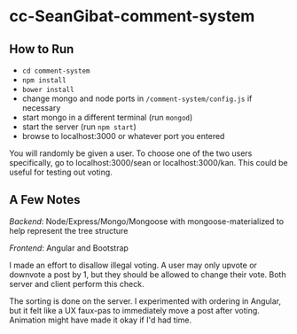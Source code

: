 # cc-SeanGibat-comment-system

## How to Run

* ```cd comment-system```
* ```npm install```
* ```bower install```
* change mongo and node ports in ```/comment-system/config.js``` if necessary
* start mongo in a different terminal (run ```mongod```)
* start the server (run ```npm start```)
* browse to localhost:3000 or whatever port you entered

You will randomly be given a user. To choose one of the two users specifically, go to localhost:3000/sean or localhost:3000/kan. This could be useful for testing out voting.

## A Few Notes

*Backend*: Node/Express/Mongo/Mongoose with mongoose-materialized to help represent the tree structure

*Frontend*: Angular and Bootstrap

I made an effort to disallow illegal voting. A user may only upvote or downvote a post by 1, but they should be allowed to change their vote. Both server and client perform this check.

The sorting is done on the server. I experimented with ordering in Angular, but it felt like a UX faux-pas to immediately move a post after voting. Animation might have made it okay if I'd had time.